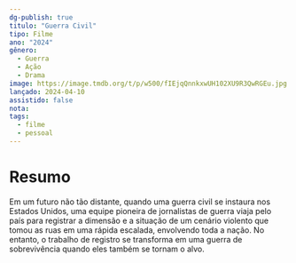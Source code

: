 ```yaml
---
dg-publish: true
titulo: "Guerra Civil"
tipo: Filme
ano: "2024"
gênero:
  - Guerra
  - Ação
  - Drama
image: https://image.tmdb.org/t/p/w500/fIEjqQnnkxwUH102XU9R3QwRGEu.jpg
lançado: 2024-04-10
assistido: false
nota:
tags:
  - filme
  - pessoal
---
```

# Resumo
Em um futuro não tão distante, quando uma guerra civil se instaura nos Estados Unidos, uma equipe pioneira de jornalistas de guerra viaja pelo país para registrar a dimensão e a situação de um cenário violento que tomou as ruas em uma rápida escalada, envolvendo toda a nação. No entanto, o trabalho de registro se transforma em uma guerra de sobrevivência quando eles também se tornam o alvo.

